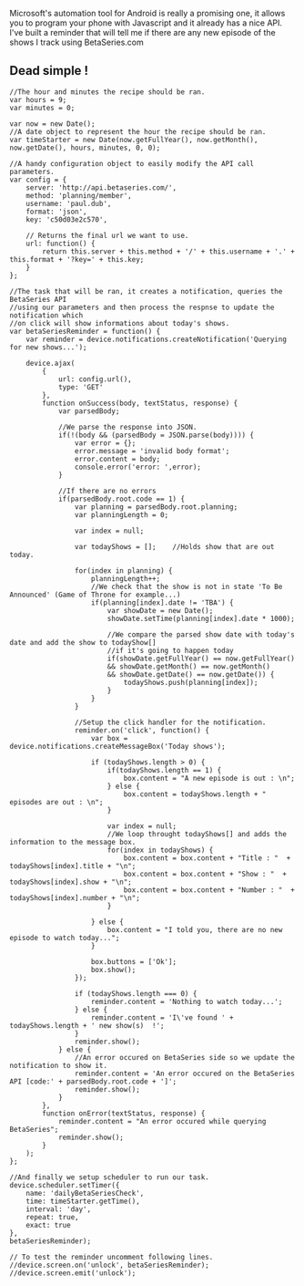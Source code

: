 Microsoft's automation tool for Android is really a promising one, it allows you to program your phone with Javascript and it already has a nice API. I've built a reminder that will tell me if there are any new episode of the shows I track using BetaSeries.com

## Dead simple !

	//The hour and minutes the recipe should be ran.
	var hours = 9;
	var minutes = 0;

	var now = new Date();
	//A date object to represent the hour the recipe should be ran.
	var timeStarter = new Date(now.getFullYear(), now.getMonth(), now.getDate(), hours, minutes, 0, 0);

	//A handy configuration object to easily modify the API call parameters.
	var config = {
	    server: 'http://api.betaseries.com/',
	    method: 'planning/member',
	    username: 'paul.dub',
	    format: 'json',
	    key: 'c50d03e2c570',

	    // Returns the final url we want to use.
	    url: function() {
	        return this.server + this.method + '/' + this.username + '.' + this.format + '?key=' + this.key;
	    }    
	};

	//The task that will be ran, it creates a notification, queries the BetaSeries API 
	//using our parameters and then process the respnse to update the notification which
	//on click will show informations about today's shows.
	var betaSeriesReminder = function() {    
	    var reminder = device.notifications.createNotification('Querying for new shows...');

	    device.ajax(
	        {
	            url: config.url(),
	            type: 'GET'
	        },
	        function onSuccess(body, textStatus, response) {
	            var parsedBody;
	            
	            //We parse the response into JSON.
	            if(!(body && (parsedBody = JSON.parse(body)))) {
	                var error = {};
	                error.message = 'invalid body format';
	                error.content = body;
	                console.error('error: ',error);
	            }

	            //If there are no errors
	            if(parsedBody.root.code == 1) {
	                var planning = parsedBody.root.planning;
	                var planningLength = 0;
	                
	                var index = null;

	                var todayShows = [];    //Holds show that are out today.
	                
	                for(index in planning) {
	                    planningLength++;
	                    //We check that the show is not in state 'To Be Announced' (Game of Throne for example...)
	                    if(planning[index].date != 'TBA') {                     
	                        var showDate = new Date();
	                        showDate.setTime(planning[index].date * 1000);
	                        
	                        //We compare the parsed show date with today's date and add the show to todayShow[] 
	                        //if it's going to happen today
	                        if(showDate.getFullYear() == now.getFullYear() 
	                        && showDate.getMonth() == now.getMonth() 
	                        && showDate.getDate() == now.getDate()) {
	                            todayShows.push(planning[index]);
	                        }
	                    } 
	                }
	                
	                //Setup the click handler for the notification.
	                reminder.on('click', function() {
	                    var box = device.notifications.createMessageBox('Today shows');
	                    
	                    if (todayShows.length > 0) {
	                        if(todayShows.length == 1) {
	                            box.content = "A new episode is out : \n";
	                        } else {
	                            box.content = todayShows.length + " episodes are out : \n";
	                        }
	                        
	                        var index = null;
	                        //We loop throught todayShows[] and adds the information to the message box.
	                        for(index in todayShows) {
	                            box.content = box.content + "Title : "  + todayShows[index].title + "\n";    
	                            box.content = box.content + "Show : "  + todayShows[index].show + "\n";    
	                            box.content = box.content + "Number : "  + todayShows[index].number + "\n";    
	                        }
	                        
	                    } else {
	                        box.content = "I told you, there are no new episode to watch today...";
	                    }
	                    
	                    box.buttons = ['Ok'];
	                    box.show();
	                });
	                
	                if (todayShows.length === 0) {
	                    reminder.content = 'Nothing to watch today...';
	                } else {
	                    reminder.content = 'I\'ve found ' + todayShows.length + ' new show(s)  !';
	                }
	                reminder.show();    
	            } else {
	                //An error occured on BetaSeries side so we update the notification to show it.
	                reminder.content = 'An error occured on the BetaSeries API [code:' + parsedBody.root.code + ']';
	                reminder.show();
	            }     
	        },
	        function onError(textStatus, response) {
	            reminder.content = "An error occured while querying BetaSeries";
	            reminder.show();
	        }
	    ); 
	};

	//And finally we setup scheduler to run our task.
	device.scheduler.setTimer({
	    name: 'dailyBetaSeriesCheck',
	    time: timeStarter.getTime(),
	    interval: 'day',
	    repeat: true,
	    exact: true
	},
	betaSeriesReminder);

	// To test the reminder uncomment following lines. 
	//device.screen.on('unlock', betaSeriesReminder);
	//device.screen.emit('unlock');